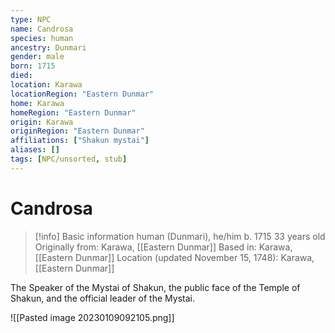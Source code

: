 ```yaml
---
type: NPC
name: Candrosa
species: human
ancestry: Dunmari
gender: male
born: 1715
died: 
location: Karawa
locationRegion: "Eastern Dunmar"
home: Karawa
homeRegion: "Eastern Dunmar"
origin: Karawa
originRegion: "Eastern Dunmar"
affiliations: ["Shakun mystai"]
aliases: []
tags: [NPC/unsorted, stub]
---
```

# Candrosa
>[!info] Basic information
>human (Dunmari), he/him
>b. 1715
>33 years old
>Originally from: Karawa, [[Eastern Dunmar]]
>Based in: Karawa, [[Eastern Dunmar]]
>Location (updated November 15, 1748): Karawa, [[Eastern Dunmar]]

The Speaker of the Mystai of Shakun, the public face of the Temple of Shakun, and the official leader of the Mystai.

![[Pasted image 20230109092105.png]]
